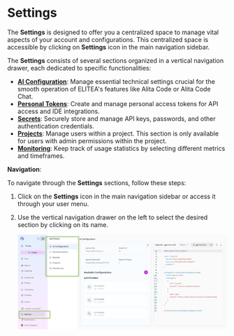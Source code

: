 # Settings

The **Settings** is designed to offer you a centralized space to manage vital aspects of your account and configurations. This centralized space is accessible by clicking on  **Settings** icon in the main navigation sidebar.

The **Settings** consists of several sections organized in a vertical navigation drawer, each dedicated to specific functionalities:

* [**AI Configuration**](ai-configuration.md): Manage essential technical settings crucial for the smooth operation of ELITEA's features like Alita Code or Alita Code Chat.
* [**Personal Tokens**](personal-tokens.md): Create and manage personal access tokens for API access and IDE integrations.
* [**Secrets**](secrets.md): Securely store and manage API keys, passwords, and other authentication credentials.
* [**Projects**](projects.md): Manage users within a project. This section is only available for users with admin permissions within the project.
* [**Monitoring**](monitoring.md): Keep track of usage statistics by selecting different metrics and timeframes.


**Navigation**:

To navigate through the **Settings** sections, follow these steps:

1. Click on the **Settings** icon in the main navigation sidebar or access it through your user menu.
2. Use the vertical navigation drawer on the left to select the desired section by clicking on its name.

   ![Settings menu](../../img/menus/settings/settings.png)
